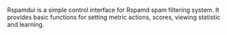 Rspamdui is a simple control interface for Rspamd spam filtering system. It provides basic functions for setting metric actions, scores, viewing statistic and learning.